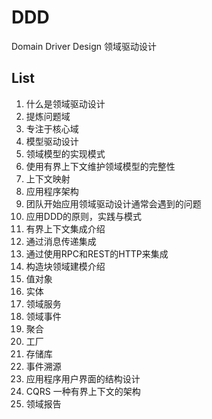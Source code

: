 # DDD

Domain Driver Design 领域驱动设计

## List

01. 什么是领域驱动设计
02. 提炼问题域
03. 专注于核心域
04. 模型驱动设计
05. 领域模型的实现模式
06. 使用有界上下文维护领域模型的完整性
07. 上下文映射
08. 应用程序架构
09. 团队开始应用领域驱动设计通常会遇到的问题
10. 应用DDD的原则，实践与模式
11. 有界上下文集成介绍
12. 通过消息传递集成
13. 通过使用RPC和REST的HTTP来集成
14. 构造块领域建模介绍
15. 值对象
16. 实体
17. 领域服务
18. 领域事件
19. 聚合
20. 工厂
21. 存储库
22. 事件溯源
23. 应用程序用户界面的结构设计
24. CQRS 一种有界上下文的架构
25. 领域报告
  